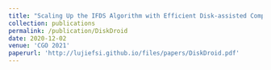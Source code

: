```yaml
---
title: "Scaling Up the IFDS Algorithm with Efficient Disk-assisted Computing"
collection: publications
permalink: /publication/DiskDroid
date: 2020-12-02
venue: 'CGO 2021'
paperurl: 'http://lujiefsi.github.io/files/papers/DiskDroid.pdf'
---
```


